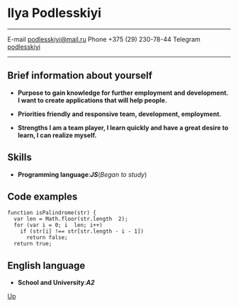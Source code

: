 <a id="cv"></a>

# Ilya Podlesskiyi

---

E-mail podlesskiyi@mail.ru
Phone +375 (29) 230-78-44
Telegram [podlesskiyi](httpst.mepodlesskiyi)

---

## Brief information about yourself

- **Purpose to gain knowledge for further employment and development. I want to create applications that will help people.**

- **Priorities friendly and responsive team, development, employment.**

- **Strengths I am a team player, I learn quickly and have a great desire to learn, I can realize myself.**

## Skills

- **Programming language**:**_JS_**(_Began to study_)

## Code examples

```
function isPalindrome(str) {
  var len = Math.floor(str.length  2);
  for (var i = 0; i  len; i++)
    if (str[i] !== str[str.length - i - 1])
      return false;
  return true;
```

## English language

- **School and University**:**_A2_**

[Up](#cv)

